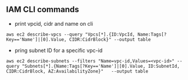 ## IAM CLI commands 

* print vpcid, cidr and name on cli 
```
aws ec2 describe-vpcs --query "Vpcs[*].{ID:VpcId, Name:Tags[?Key=='Name']|[0].Value, CIDR:CidrBlock}" --output table
```

* pring subnet ID for a specific vpc-id
```
aws ec2 describe-subnets --filters "Name=vpc-id,Values=<vpc-id>" --query "Subnets[*].{Name:Tags[?Key=='Name']|[0].Value, ID:SubnetId, CIDR:CidrBlock, AZ:AvailabilityZone}"   --output table
```
